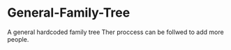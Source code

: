 # General-Family-Tree
A general hardcoded family tree
Ther proccess can be follwed to add more people.

